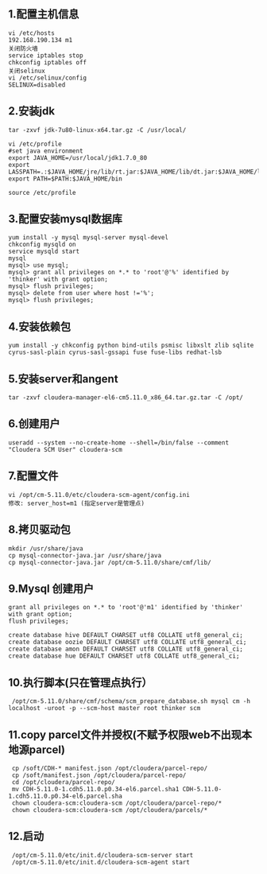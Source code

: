 ## 1.配置主机信息
    vi /etc/hosts
    192.168.190.134 m1
    关闭防火墙
    service iptables stop
    chkconfig iptables off 
    关闭selinux
    vi /etc/selinux/config 
    SELINUX=disabled
## 2.安装jdk
    tar -zxvf jdk-7u80-linux-x64.tar.gz -C /usr/local/
    
    vi /etc/profile
    #set java environment
    export JAVA_HOME=/usr/local/jdk1.7.0_80
    export LASSPATH=.:$JAVA_HOME/jre/lib/rt.jar:$JAVA_HOME/lib/dt.jar:$JAVA_HOME/lib/tools.jar
    export PATH=$PATH:$JAVA_HOME/bin
     
    source /etc/profile
## 3.配置安装mysql数据库
    yum install -y mysql mysql-server mysql-devel
    chkconfig mysqld on
    service mysqld start
    mysql                                
    mysql> use mysql;
    mysql> grant all privileges on *.* to 'root'@'%' identified by 'thinker' with grant option;
    mysql> flush privileges;
    mysql> delete from user where host !='%';
    mysql> flush privileges;
## 4.安装依赖包
    yum install -y chkconfig python bind-utils psmisc libxslt zlib sqlite cyrus-sasl-plain cyrus-sasl-gssapi fuse fuse-libs redhat-lsb
## 5.安装server和angent
    tar -zxvf cloudera-manager-el6-cm5.11.0_x86_64.tar.gz.tar -C /opt/
## 6.创建用户
    useradd --system --no-create-home --shell=/bin/false --comment "Cloudera SCM User" cloudera-scm
## 7.配置文件 
    vi /opt/cm-5.11.0/etc/cloudera-scm-agent/config.ini
    修改: server_host=m1 (指定server是管理点)
## 8.拷贝驱动包
    mkdir /usr/share/java
    cp mysql-connector-java.jar /usr/share/java
    cp mysql-connector-java.jar /opt/cm-5.11.0/share/cmf/lib/
## 9.Mysql 创建用户
    grant all privileges on *.* to 'root'@'m1' identified by 'thinker' with grant option;
    flush privileges;
     
    create database hive DEFAULT CHARSET utf8 COLLATE utf8_general_ci;
    create database oozie DEFAULT CHARSET utf8 COLLATE utf8_general_ci;
    create database amon DEFAULT CHARSET utf8 COLLATE utf8_general_ci;
    create database hue DEFAULT CHARSET utf8 COLLATE utf8_general_ci;
## 10.执行脚本(只在管理点执行）
     /opt/cm-5.11.0/share/cmf/schema/scm_prepare_database.sh mysql cm -h localhost -uroot -p --scm-host master root thinker scm
## 11.copy parcel文件并授权(不赋予权限web不出现本地源parcel)
     cp /soft/CDH-* manifest.json /opt/cloudera/parcel-repo/
     cp /soft/manifest.json /opt/cloudera/parcel-repo/
     cd /opt/cloudera/parcel-repo/
     mv CDH-5.11.0-1.cdh5.11.0.p0.34-el6.parcel.sha1 CDH-5.11.0-1.cdh5.11.0.p0.34-el6.parcel.sha
     chown cloudera-scm:cloudera-scm /opt/cloudera/parcel-repo/*
     chown cloudera-scm:cloudera-scm /opt/cloudera/parcels/*
## 12.启动
     /opt/cm-5.11.0/etc/init.d/cloudera-scm-server start
     /opt/cm-5.11.0/etc/init.d/cloudera-scm-agent start
